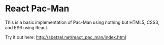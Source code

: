 # React Pac-Man

This is a basic implementation of Pac-Man using nothing but HTML5, CSS3, and ES6 using React.

Try it out here: http://sbetzel.net/react_pac_man/index.html